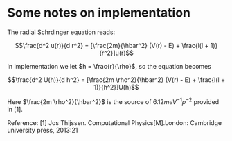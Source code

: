 # Some notes on implementation

The radial Schrdinger equation reads:

$$\frac{d^2 u(r)}{d r^2} = [\frac{2m}{\hbar^2} (V(r) - E) + \frac{l(l + 1)}{r^2}]u(r)$$

In implementation we let $h = \frac{r}{\rho}$, so the equation becomes

$$\frac{d^2 U(h)}{d h^2} = [\frac{2m \rho^2}{\hbar^2} (V(r) - E) + \frac{l(l + 1)}{h^2}]U(h)$$

Here $\frac{2m \rho^2}{\hbar^2}$ is the source of $6.12 meV^{-1} \rho^{-2}$ provided in [1].

Reference:
[1] Jos Thijssen. Computational Physics[M].London: Cambridge university press, 2013:21
